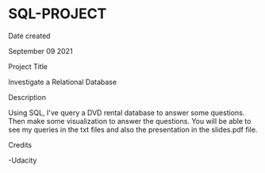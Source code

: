 # SQL-PROJECT

Date created

September 09 2021

Project Title

Investigate a Relational Database

Description

Using SQL, I've query a DVD rental database to answer some questions. 
Then make some visualization to answer the questions.
You will be able to see my queries in the txt files and also the presentation in the slides.pdf file.

Credits

-Udacity
